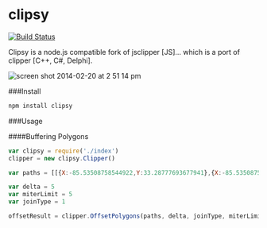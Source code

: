 clipsy
======

[![Build Status](https://travis-ci.org/morganherlocker/clipsy.png?branch=master)](https://travis-ci.org/morganherlocker/clipsy)

Clipsy is a node.js compatible fork of jsclipper [JS]... which is a port of clipper [C++, C#, Delphi].

![screen shot 2014-02-20 at 2 51 14 pm](https://f.cloud.github.com/assets/814300/2225015/fbddb5b6-9a85-11e3-8867-8aef15c740ac.jpg)

###Install

```bash
npm install clipsy
```

###Usage

####Buffering Polygons
```js
var clipsy = require('./index')
clipper = new clipsy.Clipper()

var paths = [[{X:-85.53508758544922,Y:33.28777693677941},{X:-85.53508758544922,Y:33.32751625923708},{X:-85.43895721435547,Y:33.32751625923708},{X:-85.43895721435547,Y:33.28777693677941}]];

var delta = 5
var miterLimit = 5
var joinType = 1

offsetResult = clipper.OffsetPolygons(paths, delta, joinType, miterLimit, true);
```
